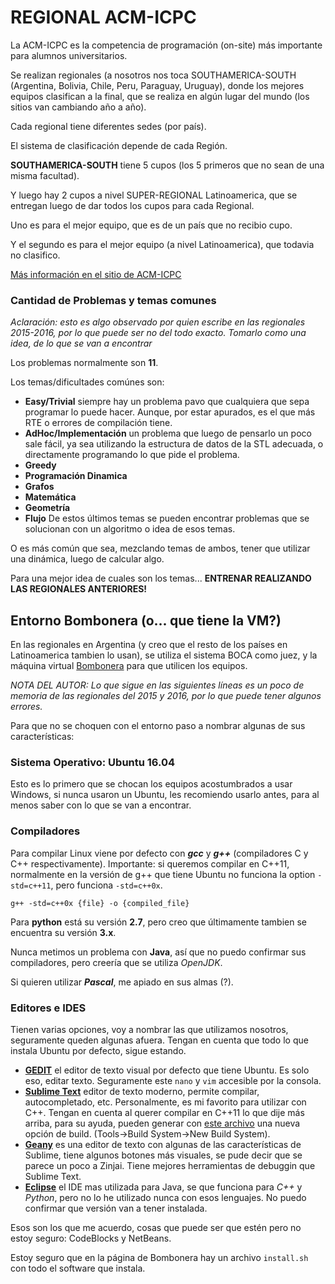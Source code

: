 # REGIONAL ACM-ICPC

La ACM-ICPC es la competencia de programación (on-site) más importante para alumnos universitarios.

Se realizan regionales (a nosotros nos toca SOUTHAMERICA-SOUTH (Argentina, Bolivia, Chile, Peru, Paraguay, Uruguay), donde los mejores equipos clasifican a la final, que se realiza en algún lugar del mundo (los sitios van cambiando año a año).

Cada regional tiene diferentes sedes (por país).

El sistema de clasificación depende de cada Región.

**SOUTHAMERICA-SOUTH** tiene 5 cupos (los 5 primeros que no sean de una misma facultad). 

Y luego hay 2 cupos a nivel SUPER-REGIONAL Latinoamerica, que se entregan luego de dar todos los cupos para cada Regional.

Uno es para el mejor equipo, que es de un país que no recibio cupo.

Y el segundo es para el mejor equipo (a nivel Latinoamerica), que todavia no clasifico.

[Más información en el sitio de ACM-ICPC](https://icpc.baylor.edu/)

### Cantidad de Problemas y temas comunes
*Aclaración: esto es algo observado por quien escribe en las regionales 2015-2016, por lo que puede ser no del todo exacto. Tomarlo como una idea, de lo que se van a encontrar*

Los problemas normalmente son **11**.

Los temas/dificultades comúnes son:
* **Easy/Trivial** siempre hay un problema pavo que cualquiera que sepa programar lo puede hacer. Aunque, por estar apurados, es el que más RTE o errores de compilación tiene.
* **AdHoc/Implementación** un problema que luego de pensarlo un poco sale fácil, ya sea utilizando la estructura de datos de la STL adecuada, o directamente programando lo que pide el problema.
* **Greedy**
* **Programación Dinamica**
* **Grafos**
* **Matemática** 
* **Geometría**
* **Flujo**
De estos últimos temas se pueden encontrar problemas que se solucionan con un algoritmo o idea de esos temas.

O es más común que sea, mezclando temas de ambos, tener que utilizar una dinámica, luego de calcular algo.

Para una mejor idea de cuales son los temas... **ENTRENAR REALIZANDO LAS REGIONALES ANTERIORES!**

## Entorno Bombonera (o... que tiene la VM?)

En las regionales en Argentina (y creo que el resto de los países en Latinoamerica tambien lo usan), se utiliza el sistema BOCA como juez, y la máquina virtual [Bombonera](http://www.bombonera.org/) para que utilicen los equipos.

*NOTA DEL AUTOR: Lo que sigue en las siguientes líneas es un poco de memoria de las regionales del 2015 y 2016, por lo que puede tener algunos errores.*

Para que no se choquen con el entorno paso a nombrar algunas de sus características:

### Sistema Operativo: Ubuntu 16.04
Esto es lo primero que se chocan los equipos acostumbrados a usar Windows, si nunca usaron un Ubuntu, les recomiendo usarlo antes, para al menos saber con lo que se van a encontrar.

### Compiladores
Para compilar Linux viene por defecto con ***gcc*** y ***g++*** (compiladores C y C++ respectivamente).
Importante: si queremos compilar en C++11, normalmente en la versión de g++ que tiene Ubuntu no funciona la option `-std=c++11`, pero funciona `-std=c++0x`.
```shell
g++ -std=c++0x {file} -o {compiled_file}
```
Para **python** está su versión **2.7**, pero creo que últimamente tambien se encuentra su versión **3.x**.

Nunca metimos un problema con **Java**, así que no puedo confirmar sus compiladores, pero creería que se utiliza *OpenJDK*.

Si quieren utilizar ***Pascal***, me apiado en sus almas (?).

### Editores e IDES
Tienen varias opciones, voy a nombrar las que utilizamos nosotros, seguramente queden algunas afuera. Tengan en cuenta que todo lo que instala Ubuntu por defecto, sigue estando.

* [**GEDIT**](https://wiki.gnome.org/Apps/Gedit) el editor de texto visual por defecto que tiene Ubuntu. Es solo eso, editar texto. Seguramente este `nano` y `vim` accesible por la consola.
* [**Sublime Text**](https://www.sublimetext.com/) editor de texto moderno, permite compilar, autocompletado, etc. Personalmente, es mi favorito para utilizar con C++. Tengan en cuenta al querer compilar en C++11 lo que dije más arriba, para su ayuda, pueden generar con [este archivo]( elrejunte/sublime_snippets/C++11.sublime-build) una nueva opción de build. (Tools->Build System->New Build System).
* [**Geany**](https://www.geany.org/) es una editor de texto con algunas de las características de Sublime, tiene algunos botones más visuales, se pude decir que se parece un poco a Zinjai. Tiene mejores herramientas de debuggin que Sublime Text.
* [**Eclipse**](https://www.eclipse.org/) el IDE mas utilizada para Java, se que funciona para *C++* y *Python*, pero no lo he utilizado nunca con esos lenguajes. No puedo confirmar que versión van a tener instalada.

Esos son los que me acuerdo, cosas que puede ser que estén pero no estoy seguro: CodeBlocks y NetBeans.

Estoy seguro que en la página de Bombonera hay un archivo `install.sh` con todo el software que instala. 
